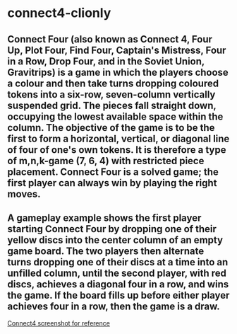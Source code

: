 # connect4-clionly

## Connect Four (also known as Connect 4, Four Up, Plot Four, Find Four, Captain's Mistress, Four in a Row, Drop Four, and in the Soviet Union, Gravitrips) is a game in which the players choose a colour and then take turns dropping coloured tokens into a six-row, seven-column vertically suspended grid. The pieces fall straight down, occupying the lowest available space within the column. The objective of the game is to be the first to form a horizontal, vertical, or diagonal line of four of one's own tokens. It is therefore a type of m,n,k-game (7, 6, 4) with restricted piece placement. Connect Four is a solved game; the first player can always win by playing the right moves.

## A gameplay example shows the first player starting Connect Four by dropping one of their yellow discs into the center column of an empty game board. The two players then alternate turns dropping one of their discs at a time into an unfilled column, until the second player, with red discs, achieves a diagonal four in a row, and wins the game. If the board fills up before either player achieves four in a row, then the game is a draw.




[Connect4 screenshot for reference](assets/connect4image_forreference.jpg)


<!---
PSEUDOCODE:
Create Game object to hold Board + Player 1 + Player 2 objects
Create Connect4 board grid object 
Create Player object -> Player 1 & Player 2 subclasses
Create object? - {
    "player1": yellowToken,
    "player2": redToken
    }
Create columns = [1, 2, 3, 4, 5, 6, 7]
Create rows = [1, 2, 3, 4, 5, 6]

// need to delineate each circle (A1, A2, A3)

function Game { //Game prototype
    contains variables above

    
// Populates the grid with each circle via a nested loop. X and Y are based on the normal coordinate system of
// x: horizontal axis, y: vertical axis

        
        }
    
    
    }

}

Visual representation of board:

connect4board = {
  grid: [
    [0, 0, 0, 0, 0, 0, 0], // 0 represents empty circle; 1 represents if circle is filled by coloured token
    [0, 0, 0, 0, 0, 0, 0],
    [0, 0, 0, 0, 0, 0, 0],
    [0, 0, 0, 0, 0, 0, 0],
    [0, 0, 0, 0, 0, 0, 0],
    [0, 0, 0, 0, 0, 0, 0],
  ],
  player1: {
    x: 0,
    y: 0,
  },
  player2: {
    x: 0,
    y: 0,
  },
};


};

if (circle is empty) {
    drop token into circle;
    else circle is not emptys
}




Game class - each game is an instance of Game class, contains all other classes.
Board class - check grid state, function dropPiece, function checkWin, function checkDraw, display new grid state, 
Player class - base class for Player 1 & Player 2, contains playerInput



class Player {
    constructor(name, tokenColour){
        this.name = prompt(`Please enter ur name: `)
        this.token = token
    }
}






